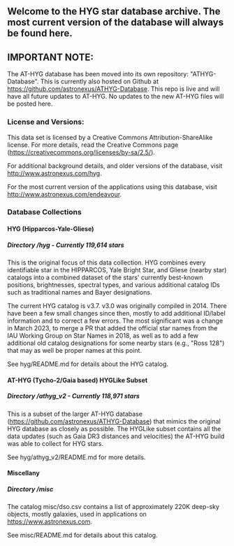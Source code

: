 ## Welcome to the HYG star database archive.  The most current version of the database will always be found here.

## IMPORTANT NOTE:

The AT-HYG database has been moved into its own repository: "ATHYG-Database". This is currently also hosted on Github at https://github.com/astronexus/ATHYG-Database. This repo is live and will have all future updates to AT-HYG. No updates to the new AT-HYG files will be posted here.

### License and Versions:

This data set is licensed by a Creative Commons Attribution-ShareAlike license. For more details, read the Creative Commons page (https://creativecommons.org/licenses/by-sa/2.5/).
 
For additional background details, and older versions of the database, visit  http://www.astronexus.com/hyg.

For the most current version of the applications using this database, visit http://www.astronexus.com/endeavour. 

### Database Collections

#### HYG (Hipparcos-Yale-Gliese)
##### Directory /hyg - Currently 119,614 stars

This is the original focus of this data collection. HYG combines every identifiable star in the HIPPARCOS, Yale Bright Star, and Gliese (nearby star) catalogs into a combined dataset of the stars' currently best-known positions, brightnesses, spectral types, and various additional catalog IDs such as traditional names and Bayer designations.

The current HYG catalog is v3.7. v3.0 was originally compiled in 2014. There have been a few small changes since then, mostly to add additional ID/label information and to correct a few errors. The most significant was a change in March 2023, to merge a PR that added the official star names from the IAU Working Group on Star Names in 2018, as well as to add a few additional old catalog designations for some nearby stars (e.g., "Ross 128") that may as well be proper names at this point.

See hyg/README.md for details about the HYG catalog.

#### AT-HYG (Tycho-2/Gaia based) HYGLike Subset
##### Directory /athyg_v2 - Currently 118,971 stars

This is a subset of the larger AT-HYG database (https://github.com/astronexus/ATHYG-Database) that mimics the original HYG database as closely as possible. The HYGLike subset contains all the data updates (such as Gaia DR3 distances and velocities) the AT-HYG build was able to collect for HYG stars.

See hyg/athyg_v2/README.md for more details.

#### Miscellany
##### Directory /misc

The catalog misc/dso.csv contains a list of approximately 220K deep-sky objects, mostly galaxies, used in applications on https://www.astronexus.com. 

See misc/README.md for details about this catalog.